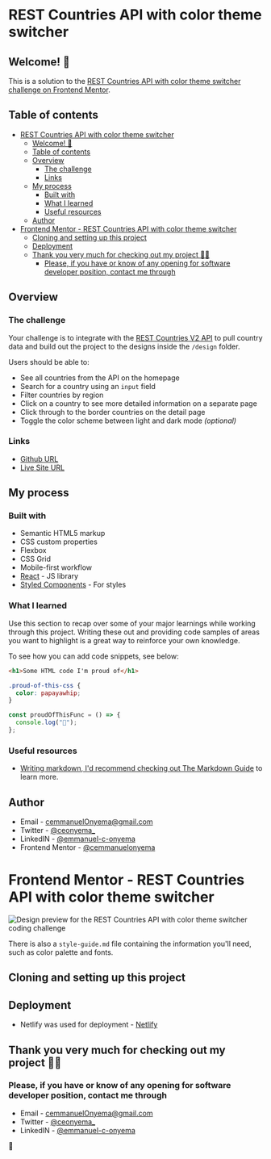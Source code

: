 # REST Countries API with color theme switcher

## Welcome! 👋

This is a solution to the [REST Countries API with color theme switcher challenge on Frontend Mentor](https://www.frontendmentor.io/challenges/rest-countries-api-with-color-theme-switcher-5cacc469fec04111f7b848ca).

## Table of contents

- [REST Countries API with color theme switcher](#rest-countries-api-with-color-theme-switcher)
  - [Welcome! 👋](#welcome-)
  - [Table of contents](#table-of-contents)
  - [Overview](#overview)
    - [The challenge](#the-challenge)
    - [Links](#links)
  - [My process](#my-process)
    - [Built with](#built-with)
    - [What I learned](#what-i-learned)
    - [Useful resources](#useful-resources)
  - [Author](#author)
- [Frontend Mentor - REST Countries API with color theme switcher](#frontend-mentor---rest-countries-api-with-color-theme-switcher)
  - [Cloning and setting up this project](#cloning-and-setting-up-this-project)
  - [Deployment](#deployment)
  - [Thank you very much for checking out my project 🙌🙌](#thank-you-very-much-for-checking-out-my-project-)
    - [Please, if you have or know of any opening for software developer position, contact me through](#please-if-you-have-or-know-of-any-opening-for-software-developer-position-contact-me-through)

## Overview

### The challenge

Your challenge is to integrate with the [REST Countries V2 API](https://restcountries.com/#api-endpoints-v2) to pull country data and build out the project to the designs inside the `/design` folder.

Users should be able to:

- See all countries from the API on the homepage
- Search for a country using an `input` field
- Filter countries by region
- Click on a country to see more detailed information on a separate page
- Click through to the border countries on the detail page
- Toggle the color scheme between light and dark mode _(optional)_

### Links

- [Github URL](https://github.com/cemmanuelonyema/Obodos)
- [Live Site URL](obodos.netlify.app/)

## My process

### Built with

- Semantic HTML5 markup
- CSS custom properties
- Flexbox
- CSS Grid
- Mobile-first workflow
- [React](https://reactjs.org/) - JS library
- [Styled Components](https://styled-components.com/) - For styles

### What I learned

Use this section to recap over some of your major learnings while working through this project. Writing these out and providing code samples of areas you want to highlight is a great way to reinforce your own knowledge.

To see how you can add code snippets, see below:

```html
<h1>Some HTML code I'm proud of</h1>
```

```css
.proud-of-this-css {
  color: papayawhip;
}
```

```js
const proudOfThisFunc = () => {
  console.log("🎉");
};
```

<!-- ### Continued development

Use this section to outline areas that you want to continue focusing on in future projects. These could be concepts you're still not completely comfortable with or techniques you found useful that you want to refine and perfect.

**Note: Delete this note and the content within this section and replace with your own plans for continued development.** -->

### Useful resources

- [Writing markdown, I'd recommend checking out The Markdown Guide](https://www.markdownguide.org/) to learn more.
<!-- - [Example resource 1](https://www.example.com) - This helped me for XYZ reason. I really liked this pattern and will use it going forward.
- [Example resource 2](https://www.example.com) - This is an amazing article which helped me finally understand XYZ. I'd recommend it to anyone still learning this concept. -->

## Author

<!-- - Website - [Emmanuel C. Onyema](https://ceonyema.vercel.app) -->

- Email - [cemmanuelOnyema@gmail.com](mailto:cemmanuelonyema@gmail.com)
- Twitter - [@ceonyema\_](https://www.twitter.com/ceonyema_)
- LinkedIN - [@emmanuel-c-onyema](https://www.linkedin.com/in/emmanuel-c-onyema/)
- Frontend Mentor - [@cemmanuelonyema](https://www.frontendmentor.io/profile/cemmanuelonyema)

<!-- ## Acknowledgments

This is where you can give a hat tip to anyone who helped you out on this project. Perhaps you worked in a team or got some inspiration from someone else's solution. This is the perfect place to give them some credit. -->

# Frontend Mentor - REST Countries API with color theme switcher

![Design preview for the REST Countries API with color theme switcher coding challenge](./design/desktop-preview.jpg)

There is also a `style-guide.md` file containing the information you'll need, such as color palette and fonts.

## Cloning and setting up this project

<!-- Feel free to use any workflow that you feel comfortable with. Below is a suggested process, but do not feel like you need to follow these steps:

1. Initialize your project as a public repository on [GitHub](https://github.com/). Creating a repo will make it easier to share your code with the community if you need help. If you're not sure how to do this, [have a read-through of this Try Git resource](https://try.github.io/).
2. Configure your repository to publish your code to a web address. This will also be useful if you need some help during a challenge as you can share the URL for your project with your repo URL. There are a number of ways to do this, and we provide some recommendations below.
3. Look through the designs to start planning out how you'll tackle the project. This step is crucial to help you think ahead for CSS classes to create reusable styles.
4. Before adding any styles, structure your content with HTML. Writing your HTML first can help focus your attention on creating well-structured content.
5. Write out the base styles for your project, including general content styles, such as `font-family` and `font-size`.
6. Start adding styles to the top of the page and work down. Only move on to the next section once you're happy you've completed the area you're working on. -->

## Deployment

- Netlify was used for deployment - [Netlify](https://www.netlify.com/)

## Thank you very much for checking out my project 🙌🙌

### Please, if you have or know of any opening for software developer position, contact me through

- Email - [cemmanuelOnyema@gmail.com](mailto:cemmanuelonyema@gmail.com)
- Twitter - [@ceonyema\_](https://www.twitter.com/ceonyema_)
- LinkedIN - [@emmanuel-c-onyema](https://www.linkedin.com/in/emmanuel-c-onyema/)

🚀
